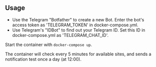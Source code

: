 ## Usage
* Use the Telegram "Botfather" to create a new Bot. Enter the bot's access token as 'TELEGRAM_TOKEN' in docker-compose.yml.
* Use Telegram's "IDBot" to find out your Telegram ID. Set this ID in docker-compose.yml as 'TELEGRAM_CHAT_ID'.

Start the container with `docker-compose up`.

The container will check every 5 minutes for available sites, and sends a notification test once a day (at 12:00).